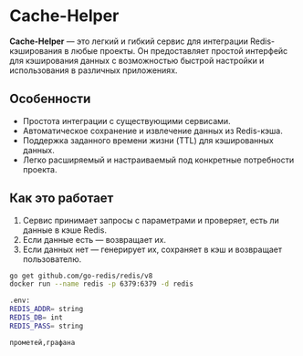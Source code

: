 # Cache-Helper

**Cache-Helper** — это легкий и гибкий сервис для интеграции Redis-кэширования в любые проекты. Он предоставляет простой интерфейс для кэширования данных с возможностью быстрой настройки и использования в различных приложениях.

## Особенности

- Простота интеграции с существующими сервисами.
- Автоматическое сохранение и извлечение данных из Redis-кэша.
- Поддержка заданного времени жизни (TTL) для кэшированных данных.
- Легко расширяемый и настраиваемый под конкретные потребности проекта.

## Как это работает

1. Сервис принимает запросы с параметрами и проверяет, есть ли данные в кэше Redis.
2. Если данные есть — возвращает их.
3. Если данных нет — генерирует их, сохраняет в кэш и возвращает пользователю.

```bash
go get github.com/go-redis/redis/v8
docker run --name redis -p 6379:6379 -d redis

.env:
REDIS_ADDR= string
REDIS_DB= int
REDIS_PASS= string

прометей,графана


